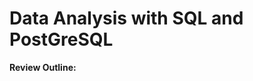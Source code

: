 # Data Analysis with SQL and PostGreSQL

**Review Outline:**

 
    
    
    

 
 
    
    
    

 
